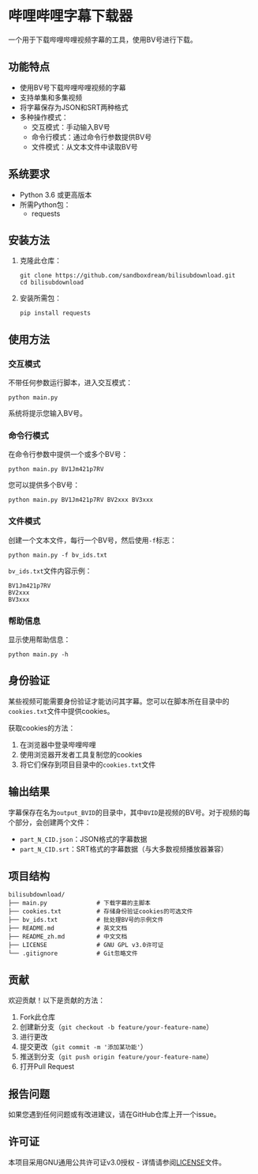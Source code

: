 # 哔哩哔哩字幕下载器

一个用于下载哔哩哔哩视频字幕的工具，使用BV号进行下载。

## 功能特点

- 使用BV号下载哔哩哔哩视频的字幕
- 支持单集和多集视频
- 将字幕保存为JSON和SRT两种格式
- 多种操作模式：
  - 交互模式：手动输入BV号
  - 命令行模式：通过命令行参数提供BV号
  - 文件模式：从文本文件中读取BV号

## 系统要求

- Python 3.6 或更高版本
- 所需Python包：
  - requests

## 安装方法

1. 克隆此仓库：
   ```
   git clone https://github.com/sandboxdream/bilisubdownload.git
   cd bilisubdownload
   ```


2. 安装所需包：
   ```
   pip install requests
   ```

## 使用方法

### 交互模式

不带任何参数运行脚本，进入交互模式：

```
python main.py
```

系统将提示您输入BV号。

### 命令行模式

在命令行参数中提供一个或多个BV号：

```
python main.py BV1Jm421p7RV
```

您可以提供多个BV号：

```
python main.py BV1Jm421p7RV BV2xxx BV3xxx
```

### 文件模式

创建一个文本文件，每行一个BV号，然后使用`-f`标志：

```
python main.py -f bv_ids.txt
```

`bv_ids.txt`文件内容示例：
```
BV1Jm421p7RV
BV2xxx
BV3xxx
```

### 帮助信息

显示使用帮助信息：

```
python main.py -h
```

## 身份验证

某些视频可能需要身份验证才能访问其字幕。您可以在脚本所在目录中的`cookies.txt`文件中提供cookies。

获取cookies的方法：
1. 在浏览器中登录哔哩哔哩
2. 使用浏览器开发者工具复制您的cookies
3. 将它们保存到项目目录中的`cookies.txt`文件

## 输出结果

字幕保存在名为`output_BVID`的目录中，其中`BVID`是视频的BV号。对于视频的每个部分，会创建两个文件：
- `part_N_CID.json`：JSON格式的字幕数据
- `part_N_CID.srt`：SRT格式的字幕数据（与大多数视频播放器兼容）

## 项目结构

```
bilisubdownload/
├── main.py              # 下载字幕的主脚本
├── cookies.txt          # 存储身份验证cookies的可选文件
├── bv_ids.txt           # 批处理BV号的示例文件
├── README.md            # 英文文档
├── README_zh.md         # 中文文档
├── LICENSE              # GNU GPL v3.0许可证
└── .gitignore           # Git忽略文件
```

## 贡献

欢迎贡献！以下是贡献的方法：

1. Fork此仓库
2. 创建新分支（`git checkout -b feature/your-feature-name`）
3. 进行更改
4. 提交更改（`git commit -m '添加某功能'`）
5. 推送到分支（`git push origin feature/your-feature-name`）
6. 打开Pull Request

## 报告问题

如果您遇到任何问题或有改进建议，请在GitHub仓库上开一个issue。

## 许可证

本项目采用GNU通用公共许可证v3.0授权 - 详情请参阅[LICENSE](LICENSE)文件。
